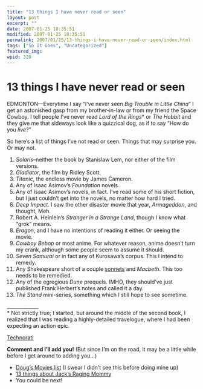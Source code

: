 ```yaml
---
title: "13 things I have never read or seen"
layout: post
excerpt: ""
date: 2007-01-25 18:35:51
modified: 2007-01-25 18:35:51
permalink: 2007/01/25/13-things-i-have-never-read-or-seen/index.html
tags: ["So It Goes", "Uncategorized"]
featured_img: 
wpid: 320
---
```


# 13 things I have never read or seen

EDMONTON—Everytime I say “I’ve never seen *Big Trouble in Little China*” I get an astonished gasp from my brother-in-law or from my friend the Space Cowboy. I tell people I’ve never read *Lord of the Rings*\* or *The Hobbit* and they give me that sideways look like a quizzical dog, as if to say “How do you *live*?”

So here’s a list of things I’ve not read or seen. Things that may surprise you. Or may not.

1. *Solaris*–neither the book by Stanislaw Lem, nor either of the film versions.
2. *Gladiator*, the film by Ridley Scott.
3. *Titanic*, the endless movie by James Cameron.
4. Any of Isaac Asimov’s *Foundation* novels.
5. Any of Isaac Asimov’s novels, in fact. I’ve read some of his short fiction, but I just couldn’t get into the novels, no matter how hard I tried.
6. *Deep Impact*. I saw the other disaster movie that year, *Armageddon*, and thought, Meh.
7. Robert A. Heinlein’s *Stranger in a Strange Land*, though I know what “grok” means.
8. *Eragon*, and I have no intentions of reading it either. Or seeing the movie.
9. *Cowboy Bebop* or most anime. For whatever reason, anime doesn’t turn my crank, although some people seem to assume it should.
10. *Seven Samurai* or in fact any of Kurosawa’s corpus. This I intend to remedy.
11. Any Shakespeare short of a couple [sonnets](http://flickr.com/photos/pj/99922259/) and *Macbeth*. This too needs to be remedied.
12. Any of the egregious *Dune* prequels. IMHO, they should’ve just published Frank Herbert’s notes and called it a day.
13. *The Stand* mini-series, something which I still hope to see sometime.

\_\_\_\_\_\_\_\_\_\_\_\_\_  
\* Not strictly true; I started, but around the middle of the second book, I realized that I was reading a highly-detailed travelogue, where I had been expecting an action epic.

[Technorati](http://www.technorati.com/tags/thursday+thirteen)

**Comment and I’ll add you!** (But since I’m on the road, it may be a little while before I get around to adding you…)

- [Doug’s Movies list](http://ballsandwalnuts.com/?p=1661) (I swear I didn’t see this before doing mine up)
- [13 things about Jack’s Raging Mommy](http://jacksragingmommy.com/?p=452)
- You could be next!